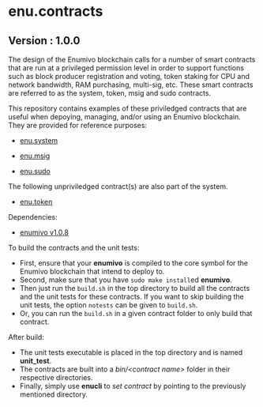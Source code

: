 # enu.contracts

## Version : 1.0.0

The design of the Enumivo blockchain calls for a number of smart contracts that are run at a privileged permission level in order to support functions such as block producer registration and voting, token staking for CPU and network bandwidth, RAM purchasing, multi-sig, etc.  These smart contracts are referred to as the system, token, msig and sudo contracts.

This repository contains examples of these priviledged contracts that are useful when depoying, managing, and/or using an Enumivo blockchain.  They are provided for reference purposes:

   * [enu.system](https://github.com/enumivo/enu.contracts/tree/master/enu.system)

   * [enu.msig](https://github.com/enumivo/enu.contracts/tree/master/enu.msig)
   * [enu.sudo](https://github.com/enumivo/enu.contracts/tree/master/enu.sudo)
   
The following unpriviledged contract(s) are also part of the system. 
   * [enu.token](https://github.com/enumivo/enu.contracts/tree/master/enu.token)

Dependencies:
* [enumivo v1.0.8](https://github.com/enumivo/enumivo/tree/v1.0.8)

To build the contracts and the unit tests:
* First, ensure that your __enumivo__ is compiled to the core symbol for the Enumivo blockchain that intend to deploy to.
* Second, make sure that you have ```sudo make install```ed __enumivo__.
* Then just run the ```build.sh``` in the top directory to build all the contracts and the unit tests for these contracts. If you want to skip building the unit tests, the option ```notests``` can be given to ```build.sh```.
* Or, you can run the ```build.sh``` in a given contract folder to only build that contract.

After build:
* The unit tests executable is placed in the top directory and is named __unit_test__.
* The contracts are built into a _bin/\<contract name\>_ folder in their respective directories.
* Finally, simply use __enucli__ to _set contract_ by pointing to the previously mentioned directory.
